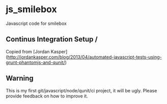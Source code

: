 # js_smilebox

Javascript code for smilebox

## Continus Integration Setup / 
Copied from [Jordan Kasper] (http://jordankasper.com/blog/2013/04/automated-javascript-tests-using-grunt-phantomjs-and-qunit/)

## Warning 
This is my first git/javascript/node/qunit/ci project, it will be ugly. Please provide feedback on how to improve it.

